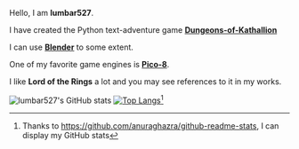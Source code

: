 Hello, I am **lumbar527**.

I have created the Python text-adventure game **[Dungeons-of-Kathallion](https://dungeons-of-kathallion.github.io/)**

I can use **[Blender](https://blender.org)** to some extent.

One of my favorite game engines is **[Pico-8](https://www.lexaloffle.com/pico-8.php)**.

I like **Lord of the Rings** a lot and you may see references to it in my works.

![lumbar527's GitHub stats](https://github-readme-stats.vercel.app/api?username=lumbar527&show_icons=true&theme=dark)
[![Top Langs](https://github-readme-stats.vercel.app/api/top-langs/?username=lumbar527&theme=dark)](https://github.com/anuraghazra/github-readme-stats)[^*]

[^*]: Thanks to https://github.com/anuraghazra/github-readme-stats, I can display my GitHub stats
